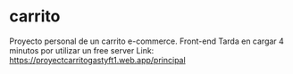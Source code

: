 # carrito
Proyecto personal de un carrito e-commerce. Front-end
Tarda en cargar 4 minutos por utilizar un free server
Link:
https://proyectcarritogastyft1.web.app/principal
